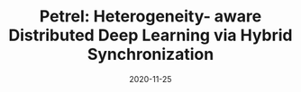 ---
title: "Petrel: Heterogeneity- aware Distributed Deep Learning via Hybrid Synchronization"
authors:
- Qihua Zhou
- Song Guo
- Zhihao Qu
- Peng Li
- Li Li
- Minyi Guo
- Kun Wang

date: "2020-11-25"
doi: "10.1109/TPDS.2020.3040601"

# Publication type.
# 1 = Conference paper; 2 = Journal article;
# 3 = Preprint Paper; 4 = Report; 5 = Book; 6 = Book section;
# 7 = Thesis; 8 = Patent
publication_types: ["2"]

# Publication name and optional abbreviated publication name.
publication: "* IEEE Transactions on Parallel and Distributed Systems *"
publication_short: "TPDS"

url_pdf: https://ieeexplore.ieee.org/abstract/document/9271915?casa_token=0sHq_LcjRTAAAAAA:5CE3eiVLZrzEZafzkw357jgUIedWQfHJstn2Te1EM-OwXjInSLc6DqEQUEk4n0fnK4svOg8M31Y
# url_code: ''
# url_dataset: ''
# url_poster: ''
# url_project: ''
# url_slides: ''
# url_video: ''

---